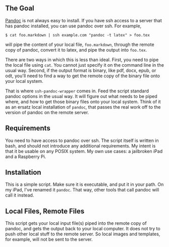 ## The Goal

[Pandoc] is not always easy to install. If you have ssh access to a server that has pandoc installed, you can use pandoc over ssh. For example,

    $ cat foo.markdown | ssh example.com "pandoc -t latex" > foo.tex

will pipe the content of your local file, `foo.markdown`, through the remote copy of pandoc, convert it to latex, and pipe the output into `foo.tex`.

There are two ways in which this is less than ideal. First, you need to pipe the local file using `cat`. You cannot just specify it on the command line in the usual way. Second, if the output format is binary, like pdf, docx, epub, or odt, you'll need to find a way to get the remote copy of the binary file onto your local system.

That is where `ssh-pandoc-wrapper` comes in. Feed the script standard pandoc options in the usual way. It will figure out what needs to be piped where, and how to get those binary files onto your local system. Think of it as an ersatz local installation of `pandoc`, that passes the real work off to the version of pandoc on the remote server.

## Requirements

You need to have access to pandoc over ssh. The script itself is written in bash, and should not introduce any additional requirements. My intent is that it be usable on any POSIX system. My own use cases: a jailbroken iPad and a Raspberry Pi.

## Installation

This is a simple script. Make sure it is executable, and put it in your path. On my iPad, I've renamed it `pandoc`. That way, other tools that call pandoc will call it instead.

## Local Files, Remote Files

This script gets your local input file(s) piped into the remote copy of pandoc, and gets the output back to your local computer. It does not try to push other local stuff to the remote server. So local images and templates, for example, will not be sent to the server. 

[pandoc]: http://www.johnmacfarlane.net/pandoc/


